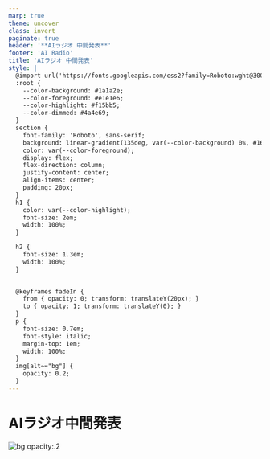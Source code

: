 ```yaml
---
marp: true
theme: uncover
class: invert
paginate: true
header: '**AIラジオ 中間発表**'
footer: 'AI Radio'
title: 'AIラジオ 中間発表'
style: |
  @import url('https://fonts.googleapis.com/css2?family=Roboto:wght@300;400;700&display=swap');
  :root {
    --color-background: #1a1a2e;
    --color-foreground: #e1e1e6;
    --color-highlight: #f15bb5;
    --color-dimmed: #4a4e69;
  }
  section {
    font-family: 'Roboto', sans-serif;
    background: linear-gradient(135deg, var(--color-background) 0%, #16213e 100%);
    color: var(--color-foreground);
    display: flex;
    flex-direction: column;
    justify-content: center;
    align-items: center;
    padding: 20px;
  }
  h1 {
    color: var(--color-highlight);
    font-size: 2em;
    width: 100%;
  }

  h2 {
    font-size: 1.3em;
    width: 100%;
  }

  
  @keyframes fadeIn {
    from { opacity: 0; transform: translateY(20px); }
    to { opacity: 1; transform: translateY(0); }
  }
  p {
    font-size: 0.7em;
    font-style: italic;
    margin-top: 1em;
    width: 100%;
  }
  img[alt~="bg"] {
    opacity: 0.2;
  }
---
```


<!-- _class: lead -->
# AIラジオ中間発表

![bg opacity:.2](https://images.unsplash.com/photo-1620712943543-bcc4688e7485)


